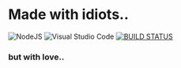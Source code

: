 # Made with idiots..
![NodeJS](https://img.shields.io/badge/node.js-6DA55F?style=for-the-badge&logo=node.js&logoColor=white) ![Visual Studio Code](https://img.shields.io/badge/Visual%20Studio%20Code-0078d7.svg?style=for-the-badge&logo=visual-studio-code&logoColor=white)
[![BUILD STATUS](https://github.com/DarkShyMW/owo.forum.bronyfurry.com/actions/workflows/webpack.yml/badge.svg)](https://github.com/DarkShyMW/owo.forum.bronyfurry.com/actions/workflows/webpack.yml)

### but  with love..
